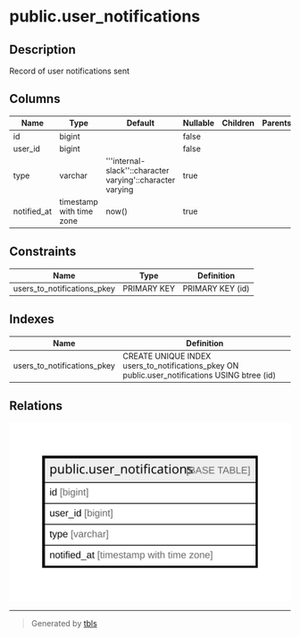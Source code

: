 # public.user_notifications

## Description

Record of user notifications sent

## Columns

| Name        | Type                     | Default                                                    | Nullable | Children | Parents | Comment |
| ----------- | ------------------------ | ---------------------------------------------------------- | -------- | -------- | ------- | ------- |
| id          | bigint                   |                                                            | false    |          |         |         |
| user_id     | bigint                   |                                                            | false    |          |         |         |
| type        | varchar                  | '''internal-slack''::character varying'::character varying | true     |          |         |         |
| notified_at | timestamp with time zone | now()                                                      | true     |          |         |         |

## Constraints

| Name                        | Type        | Definition       |
| --------------------------- | ----------- | ---------------- |
| users_to_notifications_pkey | PRIMARY KEY | PRIMARY KEY (id) |

## Indexes

| Name                        | Definition                                                                                    |
| --------------------------- | --------------------------------------------------------------------------------------------- |
| users_to_notifications_pkey | CREATE UNIQUE INDEX users_to_notifications_pkey ON public.user_notifications USING btree (id) |

## Relations

![er](public.user_notifications.svg)

---

> Generated by [tbls](https://github.com/k1LoW/tbls)
